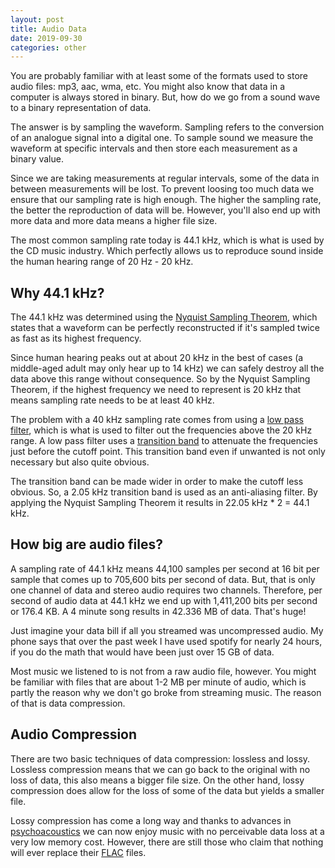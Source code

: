 ```yaml
---
layout: post
title: Audio Data
date: 2019-09-30
categories: other
---
```


You are probably familiar with at least some of the formats used to store audio files: mp3, aac, wma, etc. You might also know that data in a computer is always stored in binary. But, how do we go from a sound wave to a binary representation of data.

The answer is by sampling the waveform. Sampling refers to the conversion of an analogue signal into a digital one. To sample sound we measure the waveform at specific intervals and then store each measurement as a binary value.

Since we are taking measurements at regular intervals, some of the data in between measurements will be lost. To prevent loosing too much data we ensure that our sampling rate is high enough. The higher the sampling rate, the better the reproduction of data will be. However, you'll also end up with more data and more data means a higher file size.

The most common sampling rate today is 44.1 kHz, which is what is used by the CD music industry. Which perfectly allows us to reproduce sound inside the human hearing range of 20 Hz - 20 kHz.

## Why 44.1 kHz?

The 44.1 kHz was determined using the [Nyquist Sampling Theorem][nyquist theorem], which states that a waveform can be perfectly reconstructed if it's sampled twice as fast as its highest frequency.

Since human hearing peaks out at about 20 kHz in the best of cases (a middle-aged adult may only hear up to 14 kHz) we can safely destroy all the data above this range without consequence. So by the Nyquist Sampling Theorem, if the highest frequency we need to represent is 20 kHz that means sampling rate needs to be at least 40 kHz.

The problem with a 40 kHz sampling rate comes from using a [low pass filter][low pass filter], which is what is used to filter out the frequencies above the 20 kHz range. A low pass filter uses a [transition band][transition band] to attenuate the frequencies just before the cutoff point. This transition band even if unwanted is not only necessary but also quite obvious. 

The transition band can be made wider in order to make the cutoff less obvious. So, a 2.05 kHz transition band is used as an anti-aliasing filter. By applying the Nyquist Sampling Theorem it results in 22.05 kHz * 2 = 44.1 kHz.

## How big are audio files?

A sampling rate of 44.1 kHz means 44,100 samples per second at 16 bit per sample that comes up to 705,600 bits per second of data. But, that is only one channel of data and stereo audio requires two channels. Therefore, per second of audio data at 44.1 kHz we end up with 1,411,200 bits per second or 176.4 KB. A 4 minute song results in 42.336 MB of data. That's huge!

Just imagine your data bill if all you streamed was uncompressed audio. My phone says that over the past week I have used spotify for nearly 24 hours, if you do the math that would have been just over 15 GB of data. 

Most music we listened to is not from a raw audio file, however. You might be familiar with files that are about 1-2 MB per minute of audio, which is partly the reason why we don't go broke from streaming music. The reason of that is data compression.

## Audio Compression

There are two basic techniques of data compression: lossless and lossy. Lossless compression means that we can go back to the original with no loss of data, this also means a bigger file size. On the other hand, lossy compression does allow for the loss of some of the data but yields a smaller file. 

Lossy compression has come a long way and thanks to advances in [psychoacoustics][psychoacoustics] we can now enjoy music with no perceivable data loss at a very low memory cost. However, there are still those who claim that nothing will ever replace their [FLAC][flac] files.


[nyquist theorem]: https://en.wikipedia.org/wiki/Nyquist%E2%80%93Shannon_sampling_theorem
[low pass filter]: http://www.learningaboutelectronics.com/Articles/Low-pass-filter.php
[transition band]: https://en.wikipedia.org/wiki/Transition_band
[psychoacoustics]: https://en.wikipedia.org/wiki/Psychoacoustics
[flac]: https://en.wikipedia.org/wiki/FLAC